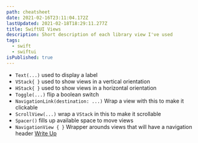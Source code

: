 ```yaml
---
path: cheatsheet
date: 2021-02-16T23:11:04.172Z
lastUpdated: 2021-02-18T18:29:11.277Z
title: SwiftUI Views
description: Short description of each library view I've used
tags:
  - swift
  - swiftui
isPublished: true
---
```


- `Text(...)` used to display a label
- `VStack{ }` used to show views in a vertical orientation
- `HStack{ }` used to show views in a horizontal orientation
- `Toggle(...)` flip a boolean switch
- `NavigationLink(destination: ...)` Wrap a view with this to make it clickable
- `ScrollView(...)` wrap a `VStack` in this to make it scrollable
- `Spacer()` fills up available space to move views
- `NavigationView { }` Wrapper arounds views that will have a navigation header [Write Up](https://marcusmth.com/navigationview-in-swiftui)
